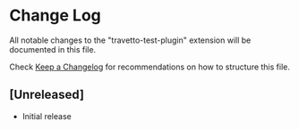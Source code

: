 # Change Log
All notable changes to the "travetto-test-plugin" extension will be documented in this file.

Check [Keep a Changelog](http://keepachangelog.com/) for recommendations on how to structure this file.

## [Unreleased]
- Initial release